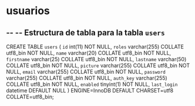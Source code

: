 # usuarios

--
-- Estructura de tabla para la tabla `users`
--

CREATE TABLE `users` (
  `id` int(11) NOT NULL,
  `roles` varchar(255) COLLATE utf8_bin NOT NULL,
  `name` varchar(20) COLLATE utf8_bin NOT NULL,
  `firstname` varchar(25) COLLATE utf8_bin NOT NULL,
  `lastname` varchar(50) COLLATE utf8_bin NOT NULL,
  `picture` varchar(255) COLLATE utf8_bin NOT NULL,
  `email` varchar(255) COLLATE utf8_bin NOT NULL,
  `password` varchar(255) COLLATE utf8_bin NOT NULL,
  `auth_key` varchar(255) COLLATE utf8_bin NOT NULL,
  `enabled` tinyint(1) NOT NULL,
  `last_login` datetime DEFAULT NULL
) ENGINE=InnoDB DEFAULT CHARSET=utf8 COLLATE=utf8_bin;
